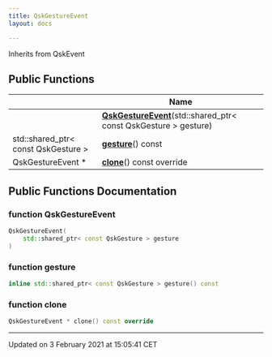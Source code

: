 ```yaml
---
title: QskGestureEvent
layout: docs

---
```





Inherits from QskEvent

## Public Functions

|                | Name           |
| -------------- | -------------- |
| | **[QskGestureEvent](/docs/classes/classQskGestureEvent/#function-qskgestureevent)**(std::shared_ptr< const QskGesture > gesture) |
| std::shared_ptr< const QskGesture > | **[gesture](/docs/classes/classQskGestureEvent/#function-gesture)**() const |
| QskGestureEvent * | **[clone](/docs/classes/classQskGestureEvent/#function-clone)**() const override |

## Public Functions Documentation

### function QskGestureEvent

```cpp
QskGestureEvent(
    std::shared_ptr< const QskGesture > gesture
)
```


### function gesture

```cpp
inline std::shared_ptr< const QskGesture > gesture() const
```


### function clone

```cpp
QskGestureEvent * clone() const override
```


-------------------------------

Updated on  3 February 2021 at 15:05:41 CET